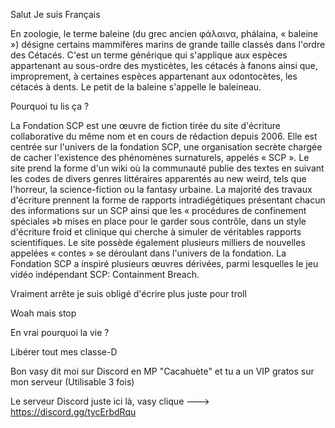 Salut Je suis Français




En zoologie, le terme baleine (du grec ancien φάλαινα, phálaina, « baleine ») désigne certains mammifères marins de grande taille classés dans l'ordre des Cétacés.
C'est un terme générique qui s'applique aux espèces appartenant au sous-ordre des mysticètes, les cétacés à fanons ainsi que, improprement, 
à certaines espèces appartenant aux odontocètes, les cétacés à dents. Le petit de la baleine s'appelle le baleineau.




Pourquoi tu lis ça ?




La Fondation SCP est une œuvre de fiction tirée du site d'écriture collaborative du même nom et en cours de rédaction depuis 2006. 
Elle est centrée sur l'univers de la fondation SCP, une organisation secrète chargée de cacher l'existence des phénomènes surnaturels, appelés « SCP ». 
Le site prend la forme d'un wiki où la communauté publie des textes en suivant les codes de divers genres littéraires apparentés au new weird, tels que l'horreur, la science-fiction ou la fantasy urbaine.
La majorité des travaux d'écriture prennent la forme de rapports intradiégétiques présentant chacun des informations sur un SCP ainsi que les « procédures de confinement spéciales »b mises en place pour le garder sous contrôle, 
dans un style d'écriture froid et clinique qui cherche à simuler de véritables rapports scientifiques. Le site possède également plusieurs milliers de nouvelles appelées « contes » se déroulant dans l'univers de la fondation.
La Fondation SCP a inspiré plusieurs œuvres dérivées, parmi lesquelles le jeu vidéo indépendant SCP: Containment Breach.




Vraiment arrête je suis obligé d'écrire plus juste pour troll


Woah mais stop



En vrai pourquoi la vie ?


Libérer tout mes classe-D





























































Bon vasy dit moi sur Discord en MP "Cacahuète" et tu a un VIP gratos sur mon serveur (Utilisable 3 fois)

Le serveur Discord juste ici là, vasy clique ---> https://discord.gg/tycErbdRqu
